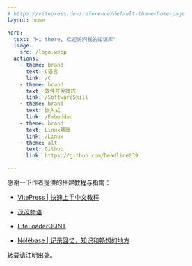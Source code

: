 ```yaml
---
# https://vitepress.dev/reference/default-theme-home-page
layout: home

hero:
  text: "Hi there, 欢迎访问我的知识库"
  image:
    src: /logo.webp
  actions:
    - theme: brand
      text: C语言
      link: /C
    - theme: brand
      text: 软件开发技巧
      link: /SoftwareSkill
    - theme: brand
      text: 嵌入式
      link: /Embedded
    - theme: brand
      text: Linux基础
      link: /Linux
    - theme: alt
      text: Github
      link: https://github.com/Deadline039

---
```


感谢一下作者提供的搭建教程与指南：

- [VitePress | 快速上手中文教程](https://vitepress.yiov.top/)

- [茂茂物语](https://fe-nav.netlify.app/)

- [LiteLoaderQQNT](https://liteloaderqqnt.github.io/)

- [Nólëbase | 记录回忆，知识和畅想的地方](https://nolebase.ayaka.io/)

转载请注明出处。